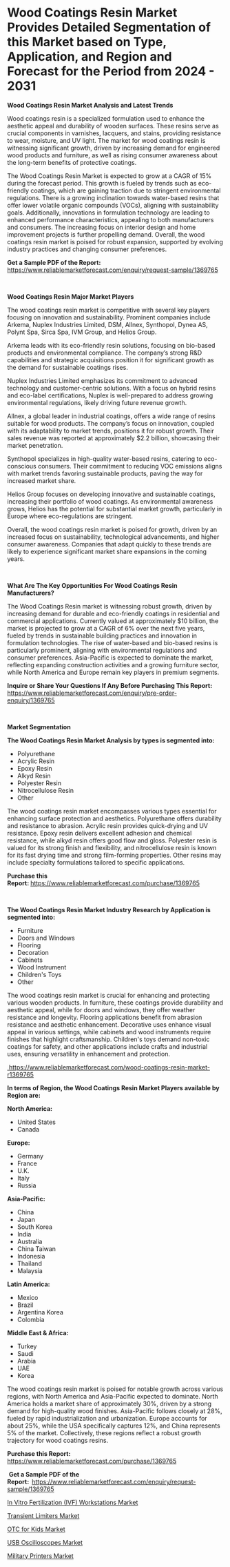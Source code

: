 <p><h1>Wood Coatings Resin Market Provides Detailed Segmentation of this Market based on Type, Application, and Region and Forecast for the Period from 2024 - 2031</h1></p><p><strong>Wood Coatings Resin Market Analysis and Latest Trends</strong></p>
<p><p>Wood coatings resin is a specialized formulation used to enhance the aesthetic appeal and durability of wooden surfaces. These resins serve as crucial components in varnishes, lacquers, and stains, providing resistance to wear, moisture, and UV light. The market for wood coatings resin is witnessing significant growth, driven by increasing demand for engineered wood products and furniture, as well as rising consumer awareness about the long-term benefits of protective coatings.</p><p>The Wood Coatings Resin Market is expected to grow at a CAGR of 15% during the forecast period. This growth is fueled by trends such as eco-friendly coatings, which are gaining traction due to stringent environmental regulations. There is a growing inclination towards water-based resins that offer lower volatile organic compounds (VOCs), aligning with sustainability goals. Additionally, innovations in formulation technology are leading to enhanced performance characteristics, appealing to both manufacturers and consumers. The increasing focus on interior design and home improvement projects is further propelling demand. Overall, the wood coatings resin market is poised for robust expansion, supported by evolving industry practices and changing consumer preferences.</p></p>
<p><strong>Get a Sample PDF of the Report:&nbsp;</strong> <a href="https://www.reliablemarketforecast.com/enquiry/request-sample/1369765?utm_campaign=1257&utm_medium=2&utm_source=Github&utm_content=ia&utm_term=18102024&utm_id=wood-coatings-resin">https://www.reliablemarketforecast.com/enquiry/request-sample/1369765</a></p>
<p>&nbsp;</p>
<p><strong>Wood Coatings Resin Major Market Players</strong></p>
<p><p>The wood coatings resin market is competitive with several key players focusing on innovation and sustainability. Prominent companies include Arkema, Nuplex Industries Limited, DSM, Allnex, Synthopol, Dynea AS, Polynt Spa, Sirca Spa, IVM Group, and Helios Group.</p><p>Arkema leads with its eco-friendly resin solutions, focusing on bio-based products and environmental compliance. The company’s strong R&D capabilities and strategic acquisitions position it for significant growth as the demand for sustainable coatings rises.</p><p>Nuplex Industries Limited emphasizes its commitment to advanced technology and customer-centric solutions. With a focus on hybrid resins and eco-label certifications, Nuplex is well-prepared to address growing environmental regulations, likely driving future revenue growth.</p><p>Allnex, a global leader in industrial coatings, offers a wide range of resins suitable for wood products. The company’s focus on innovation, coupled with its adaptability to market trends, positions it for robust growth. Their sales revenue was reported at approximately $2.2 billion, showcasing their market penetration.</p><p>Synthopol specializes in high-quality water-based resins, catering to eco-conscious consumers. Their commitment to reducing VOC emissions aligns with market trends favoring sustainable products, paving the way for increased market share.</p><p>Helios Group focuses on developing innovative and sustainable coatings, increasing their portfolio of wood coatings. As environmental awareness grows, Helios has the potential for substantial market growth, particularly in Europe where eco-regulations are stringent.</p><p>Overall, the wood coatings resin market is poised for growth, driven by an increased focus on sustainability, technological advancements, and higher consumer awareness. Companies that adapt quickly to these trends are likely to experience significant market share expansions in the coming years.</p></p>
<p>&nbsp;</p>
<p><strong>What Are The Key Opportunities For Wood Coatings Resin Manufacturers?</strong></p>
<p><p>The Wood Coatings Resin market is witnessing robust growth, driven by increasing demand for durable and eco-friendly coatings in residential and commercial applications. Currently valued at approximately $10 billion, the market is projected to grow at a CAGR of 6% over the next five years, fueled by trends in sustainable building practices and innovation in formulation technologies. The rise of water-based and bio-based resins is particularly prominent, aligning with environmental regulations and consumer preferences. Asia-Pacific is expected to dominate the market, reflecting expanding construction activities and a growing furniture sector, while North America and Europe remain key players in premium segments.</p></p>
<p><strong>Inquire or Share Your Questions If Any Before Purchasing This Report:</strong> <a href="https://www.reliablemarketforecast.com/enquiry/pre-order-enquiry/1369765?utm_campaign=1257&utm_medium=2&utm_source=Github&utm_content=ia&utm_term=18102024&utm_id=wood-coatings-resin">https://www.reliablemarketforecast.com/enquiry/pre-order-enquiry/1369765</a></p>
<p>&nbsp;</p>
<p><strong>Market Segmentation</strong></p>
<p><strong>The Wood Coatings Resin Market Analysis by types is segmented into:</strong></p>
<p><ul><li>Polyurethane</li><li>Acrylic Resin</li><li>Epoxy Resin</li><li>Alkyd Resin</li><li>Polyester Resin</li><li>Nitrocellulose Resin</li><li>Other</li></ul></p>
<p><p>The wood coatings resin market encompasses various types essential for enhancing surface protection and aesthetics. Polyurethane offers durability and resistance to abrasion. Acrylic resin provides quick-drying and UV resistance. Epoxy resin delivers excellent adhesion and chemical resistance, while alkyd resin offers good flow and gloss. Polyester resin is valued for its strong finish and flexibility, and nitrocellulose resin is known for its fast drying time and strong film-forming properties. Other resins may include specialty formulations tailored to specific applications.</p></p>
<p><strong>Purchase this Report:&nbsp;</strong><a href="https://www.reliablemarketforecast.com/purchase/1369765?utm_campaign=1257&utm_medium=2&utm_source=Github&utm_content=ia&utm_term=18102024&utm_id=wood-coatings-resin">https://www.reliablemarketforecast.com/purchase/1369765</a></p>
<p>&nbsp;</p>
<p><strong>The Wood Coatings Resin Market Industry Research by Application is segmented into:</strong></p>
<p><ul><li>Furniture</li><li>Doors and Windows</li><li>Flooring</li><li>Decoration</li><li>Cabinets</li><li>Wood Instrument</li><li>Children's Toys</li><li>Other</li></ul></p>
<p><p>The wood coatings resin market is crucial for enhancing and protecting various wooden products. In furniture, these coatings provide durability and aesthetic appeal, while for doors and windows, they offer weather resistance and longevity. Flooring applications benefit from abrasion resistance and aesthetic enhancement. Decorative uses enhance visual appeal in various settings, while cabinets and wood instruments require finishes that highlight craftsmanship. Children's toys demand non-toxic coatings for safety, and other applications include crafts and industrial uses, ensuring versatility in enhancement and protection.</p></p>
<p><a href="https://www.reliablemarketforecast.com/wood-coatings-resin-market-r1369765?utm_campaign=1257&utm_medium=2&utm_source=Github&utm_content=ia&utm_term=18102024&utm_id=wood-coatings-resin">&nbsp;https://www.reliablemarketforecast.com/wood-coatings-resin-market-r1369765</a></p>
<p><strong>In terms of Region, the Wood Coatings Resin Market Players available by Region are:</strong></p>
<p>
    <p> <strong> North America: </strong>
        <ul>
            <li>United States</li>
            <li>Canada</li>
        </ul>
        </p> 
    <p> <strong> Europe: </strong>
        <ul>
            <li>Germany</li>
            <li>France</li>
            <li>U.K.</li>
            <li>Italy</li>
            <li>Russia</li>
        </ul>
        </p> 
    <p> <strong> Asia-Pacific: </strong>
        <ul>
            <li>China</li>
            <li>Japan</li>
            <li>South Korea</li>
            <li>India</li>
            <li>Australia</li>
            <li>China Taiwan</li>
            <li>Indonesia</li>
            <li>Thailand</li>
            <li>Malaysia</li>
        </ul>
        </p> 
    <p> <strong> Latin America: </strong>
        <ul>
            <li>Mexico</li>
            <li>Brazil</li>
            <li>Argentina Korea</li>
            <li>Colombia</li>
        </ul>
        </p> 
    <p> <strong> Middle East & Africa: </strong>
        <ul>
            <li>Turkey</li>
            <li>Saudi</li>
            <li>Arabia</li>
            <li>UAE</li>
            <li>Korea</li>
        </ul>
    </p>
    </p>
<p><p>The wood coatings resin market is poised for notable growth across various regions, with North America and Asia-Pacific expected to dominate. North America holds a market share of approximately 30%, driven by a strong demand for high-quality wood finishes. Asia-Pacific follows closely at 28%, fueled by rapid industrialization and urbanization. Europe accounts for about 25%, while the USA specifically captures 12%, and China represents 5% of the market. Collectively, these regions reflect a robust growth trajectory for wood coatings resins.</p></p>
<p><strong>Purchase this Report: </strong><a href="https://www.reliablemarketforecast.com/purchase/1369765?utm_campaign=1257&utm_medium=2&utm_source=Github&utm_content=ia&utm_term=18102024&utm_id=wood-coatings-resin">https://www.reliablemarketforecast.com/purchase/1369765</a></p>
<p>&nbsp;<strong>Get a Sample PDF of the Report:&nbsp;&nbsp;</strong><a href="https://www.reliablemarketforecast.com/enquiry/request-sample/1369765?utm_campaign=1257&utm_medium=2&utm_source=Github&utm_content=ia&utm_term=18102024&utm_id=wood-coatings-resin">https://www.reliablemarketforecast.com/enquiry/request-sample/1369765</a></p>
<p><strong></strong></p>
<p><p><a href="https://github.com/cydskenna/Market-Research-Report-List-1/blob/main/in-vitro-fertilization-ivf-workstations-market.md?utm_campaign=1257&utm_medium=2&utm_source=Github&utm_content=ia&utm_term=18102024&utm_id=wood-coatings-resin">In Vitro Fertilization (IVF) Workstations Market</a></p><p><a href="https://www.linkedin.com/pulse/transient-limiters-market-drivers-challenges-forecast-2024-2031-3bjkc?utm_campaign=1257&utm_medium=2&utm_source=Github&utm_content=ia&utm_term=18102024&utm_id=wood-coatings-resin">Transient Limiters Market</a></p><p><a href="https://github.com/gabrielleq8bung/Market-Research-Report-List-1/blob/main/otc-for-kids-market.md?utm_campaign=1257&utm_medium=2&utm_source=Github&utm_content=ia&utm_term=18102024&utm_id=wood-coatings-resin">OTC for Kids Market</a></p><p><a href="https://www.linkedin.com/pulse/usb-oscilloscopes-market-share-size-trends-industry-analysis-sfbhc?utm_campaign=1257&utm_medium=2&utm_source=Github&utm_content=ia&utm_term=18102024&utm_id=wood-coatings-resin">USB Oscilloscopes Market</a></p><p><a href="https://www.linkedin.com/pulse/military-printers-industry-insights-report-analyzing-market-6xspf?utm_campaign=1257&utm_medium=2&utm_source=Github&utm_content=ia&utm_term=18102024&utm_id=wood-coatings-resin">Military Printers Market</a></p></p>